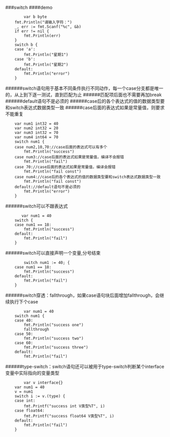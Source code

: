 ###switch
####demo
```
        var b byte
	fmt.Println("请输入字符：")
	_, err := fmt.Scanf("%c", &b)
	if err != nil {
		fmt.Println(err)
	}
	switch b {
	case 'a':
		fmt.Println("星期1")
	case 'b':
		fmt.Println("星期2")
	default:
		fmt.Println("error")
	}
```
######switch语句用于基本不同条件执行不同动作，每一个case分支都是唯一的，从上到下逐一测试，直到匹配为止
######匹配项后面也不需要再加break
######default语句不是必须的
######case后的各个表达式的值的数据类型要和switch表达式数据类型一致
######case后面的表达式如果是常量值，则要求不能重复
```
	var num1 int32 = 40
	var num2 int32 = 20
	var num3 int32 = 70
	var num4 int64 = 70
	switch num1 {
	case num2,10,70://case后面的表达式可以有多个
		fmt.Println("success")
	case num3://case后面的表达式如果是常量值，编译不会报错
		fmt.Println("fail")
	case 70://case后面的表达式如果是常量值，编译会报错
		fmt.Println("fail const")
	case num4://case后的各个表达式的值的数据类型要和switch表达式数据类型一致
		fmt.Println("fail const")
	default://default语句不是必须的
		fmt.Println("error")
	}
```
######switch可以不跟表达式
```
       var num1 = 40
	switch {
	case num1 == 18: 
		fmt.Println("success")
	default:
		fmt.Println("fail")
	}
```
######switch可以直接声明一个变量,分号结束
```
        switch num1 := 40; {
	case num1 == 18:
		fmt.Println("success")
	default:
		fmt.Println("fail")
	}
```
######switch穿透：fallthrough，如果case语句块后面增加fallthrough，会继续执行下个case
```
        var num1 = 40
	switch num1 {
	case 40:
		fmt.Println("success one")
		fallthrough
	case 50:
		fmt.Println("success two")
	case 60:
		fmt.Println("success three")
	default:
		fmt.Println("fail")
```
######type-switch：switch语句还可以被用于type-switch判断某个interface变量中实际指向的变量类型
```
        var v interface{}
	var num1 = 40
	v = num1
	switch i := v.(type) {
	case int:
		fmt.Printf("success int V类型%T", i)
	case float64:
		fmt.Printf("success float64 V类型%T", i)
	default:
		fmt.Println("fail")
	}
```
